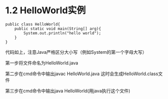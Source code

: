 # 1.2 HelloWorld实例

```
public class HelloWorld{
	public static void main(String[] arg){
		System.out.println("hello world");
	}
}
```

代码如上，注意Java严格区分大小写（例如System的第一个字母大写）

第一步将文件命名为HelloWorld.java

第二步在cmd命令中输出javac HelloWorld.java 这时会生成HelloWorld.class文件&#x20;

第三步在cmd命令中输出java HelloWorld(用java执行这个文件)
